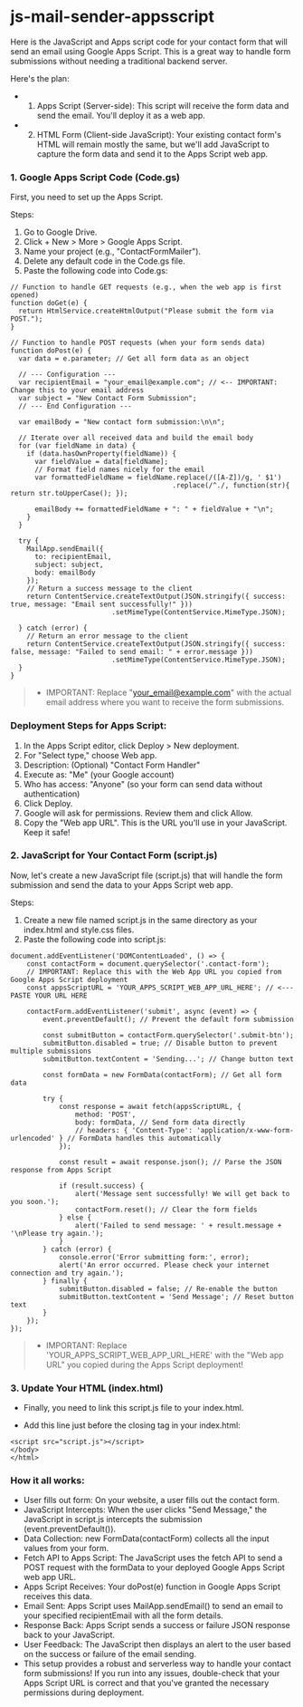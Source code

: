 # js-mail-sender-appsscript

Here is the JavaScript and Apps script code for your contact form that will send an email using Google Apps Script. This is a great way to handle form submissions without needing a traditional backend server.

Here's the plan:

- 1. Apps Script (Server-side): This script will receive the form data and send the email. You'll deploy it as a web app.
- 2. HTML Form (Client-side JavaScript): Your existing contact form's HTML will remain mostly the same, but we'll add JavaScript to capture the form data and send it to the Apps Script web app.

### 1. Google Apps Script Code (Code.gs)
First, you need to set up the Apps Script.

Steps:

1. Go to Google Drive.
2. Click + New > More > Google Apps Script.
3. Name your project (e.g., "ContactFormMailer").
4. Delete any default code in the Code.gs file.
5. Paste the following code into Code.gs:

```
// Function to handle GET requests (e.g., when the web app is first opened)
function doGet(e) {
  return HtmlService.createHtmlOutput("Please submit the form via POST.");
}

// Function to handle POST requests (when your form sends data)
function doPost(e) {
  var data = e.parameter; // Get all form data as an object

  // --- Configuration ---
  var recipientEmail = "your_email@example.com"; // <-- IMPORTANT: Change this to your email address
  var subject = "New Contact Form Submission";
  // --- End Configuration ---

  var emailBody = "New contact form submission:\n\n";

  // Iterate over all received data and build the email body
  for (var fieldName in data) {
    if (data.hasOwnProperty(fieldName)) {
      var fieldValue = data[fieldName];
      // Format field names nicely for the email
      var formattedFieldName = fieldName.replace(/([A-Z])/g, ' $1')
                                        .replace(/^./, function(str){ return str.toUpperCase(); });

      emailBody += formattedFieldName + ": " + fieldValue + "\n";
    }
  }

  try {
    MailApp.sendEmail({
      to: recipientEmail,
      subject: subject,
      body: emailBody
    });
    // Return a success message to the client
    return ContentService.createTextOutput(JSON.stringify({ success: true, message: "Email sent successfully!" }))
                         .setMimeType(ContentService.MimeType.JSON);

  } catch (error) {
    // Return an error message to the client
    return ContentService.createTextOutput(JSON.stringify({ success: false, message: "Failed to send email: " + error.message }))
                         .setMimeType(ContentService.MimeType.JSON);
  }
}
```


> - IMPORTANT: Replace "your_email@example.com" with the actual email address where you want to receive the form submissions.

### Deployment Steps for Apps Script:

1. In the Apps Script editor, click Deploy > New deployment.
2. For "Select type," choose Web app.
3. Description: (Optional) "Contact Form Handler"
4. Execute as: "Me" (your Google account)
5. Who has access: "Anyone" (so your form can send data without authentication)
6. Click Deploy.
7. Google will ask for permissions. Review them and click Allow.
8. Copy the "Web app URL". This is the URL you'll use in your JavaScript. Keep it safe!


### 2. JavaScript for Your Contact Form (script.js)
Now, let's create a new JavaScript file (script.js) that will handle the form submission and send the data to your Apps Script web app.

Steps:

1. Create a new file named script.js in the same directory as your index.html and style.css files.
2. Paste the following code into script.js:


```
document.addEventListener('DOMContentLoaded', () => {
    const contactForm = document.querySelector('.contact-form');
    // IMPORTANT: Replace this with the Web App URL you copied from Google Apps Script deployment
    const appsScriptURL = 'YOUR_APPS_SCRIPT_WEB_APP_URL_HERE'; // <--- PASTE YOUR URL HERE

    contactForm.addEventListener('submit', async (event) => {
        event.preventDefault(); // Prevent the default form submission

        const submitButton = contactForm.querySelector('.submit-btn');
        submitButton.disabled = true; // Disable button to prevent multiple submissions
        submitButton.textContent = 'Sending...'; // Change button text

        const formData = new FormData(contactForm); // Get all form data

        try {
            const response = await fetch(appsScriptURL, {
                method: 'POST',
                body: formData, // Send form data directly
                // headers: { 'Content-Type': 'application/x-www-form-urlencoded' } // FormData handles this automatically
            });

            const result = await response.json(); // Parse the JSON response from Apps Script

            if (result.success) {
                alert('Message sent successfully! We will get back to you soon.');
                contactForm.reset(); // Clear the form fields
            } else {
                alert('Failed to send message: ' + result.message + '\nPlease try again.');
            }
        } catch (error) {
            console.error('Error submitting form:', error);
            alert('An error occurred. Please check your internet connection and try again.');
        } finally {
            submitButton.disabled = false; // Re-enable the button
            submitButton.textContent = 'Send Message'; // Reset button text
        }
    });
});
```


> - IMPORTANT: Replace 'YOUR_APPS_SCRIPT_WEB_APP_URL_HERE' with the "Web app URL" you copied during the Apps Script deployment!


### 3. Update Your HTML (index.html)
- Finally, you need to link this script.js file to your index.html.

- Add this line just before the closing </body> tag in your index.html:
```
<script src="script.js"></script>
</body>
</html>
```


### How it all works:
- User fills out form: On your website, a user fills out the contact form.
- JavaScript Intercepts: When the user clicks "Send Message," the JavaScript in script.js intercepts the submission (event.preventDefault()).
- Data Collection: new FormData(contactForm) collects all the input values from your form.
- Fetch API to Apps Script: The JavaScript uses the fetch API to send a POST request with the formData to your deployed Google Apps Script web app URL.
- Apps Script Receives: Your doPost(e) function in Google Apps Script receives this data.
- Email Sent: Apps Script uses MailApp.sendEmail() to send an email to your specified recipientEmail with all the form details.
- Response Back: Apps Script sends a success or failure JSON response back to your JavaScript.
- User Feedback: The JavaScript then displays an alert to the user based on the success or failure of the email sending.
- This setup provides a robust and serverless way to handle your contact form submissions! If you run into any issues, double-check that your Apps Script URL is correct and that you've granted the necessary permissions during deployment.
